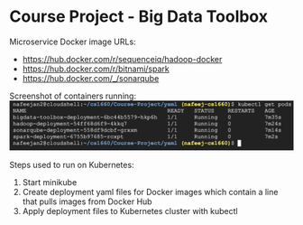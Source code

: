 # Course Project - Big Data Toolbox

Microservice Docker image URLs:
* https://hub.docker.com/r/sequenceiq/hadoop-docker
* https://hub.docker.com/r/bitnami/spark
* https://hub.docker.com/_/sonarqube

Screenshot of containers running:
<img src="running_containers.png">

Steps used to run on Kubernetes:
1. Start minikube
2. Create deployment yaml files for Docker images which contain a line that pulls images from Docker Hub
3. Apply deployment files to Kubernetes cluster with kubectl
